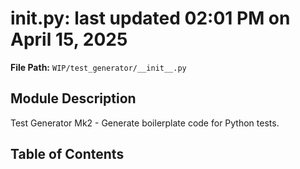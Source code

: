 # __init__.py: last updated 02:01 PM on April 15, 2025

**File Path:** `WIP/test_generator/__init__.py`

## Module Description

Test Generator Mk2 - Generate boilerplate code for Python tests.

## Table of Contents

